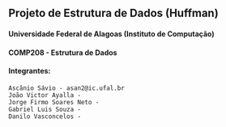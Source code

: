 ## Projeto de Estrutura de Dados (Huffman)

#### Universidade Federal de Alagoas (Instituto de Computação)
#### COMP208 - Estrutura de Dados
#### Integrantes:
    Ascânio Sávio - asan2@ic.ufal.br
    João Victor Ayalla - 
    Jorge Firmo Soares Neto - 
    Gabriel Luis Souza -
    Danilo Vasconcelos -
